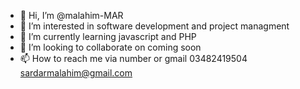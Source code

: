 - 👋 Hi, I’m @malahim-MAR
- 👀 I’m interested in software development and project managment
- 🌱 I’m currently learning javascript and PHP
- 💞️ I’m looking to collaborate on coming soon
- 📫 How to reach me via number or gmail 
 03482419504
sardarmalahim@gmail.com

<!---
malahim-MAR/malahim-MAR is a ✨ special ✨ repository because its `README.md` (this file) appears on your GitHub profile.
You can click the Preview link to take a look at your changes.
--->
